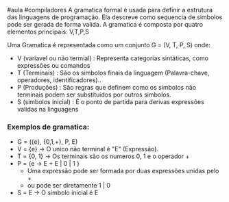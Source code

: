 #aula #compiladores 
A gramatica formal é usada para definir a estrutura das linguagens de programação. Ela descreve como sequencia de simbolos pode ser gerada de forma valida. A gramatica é composta por quatro elementos principais: V,T,P,S

Uma Gramatica é representada como um conjunto G = (V, T, P, S) onde:
- V (variavel ou não termial) : Representa categorias sintáticas, como expressões ou comandos
- T (Terminais) : São os simbolos finais da linguagem (Palavra-chave, operadores, identificadores)..
- P (Produções) : São regras que definem como os símbolos não terminais podem ser substituídos por outros simbolos.
- S (simbolos inicial) : É o ponto de partida para derivas expressões validas na linguagens
### Exemplos de gramatica:
- G = ({e}, {0,1,+}, P, E)
- V = {e} -> O unico não terminal é "E" (Expressão).
- T = {0, 1} -> Os terminais são os numeros 0, 1 e o operador +
- P = {e -> E + E | 0 | 1 }
	- Uma expressão pode ser formada por duas expressões unidas pelo +
	- ou pode ser diretamente 1 | 0
- S = E -> O símbolo inicial é E